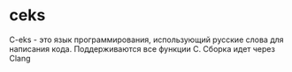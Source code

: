 # ceks
C-eks - это язык программирования, использующий русские слова для написания кода. Поддерживаются все функции C. Сборка идет через Clang
